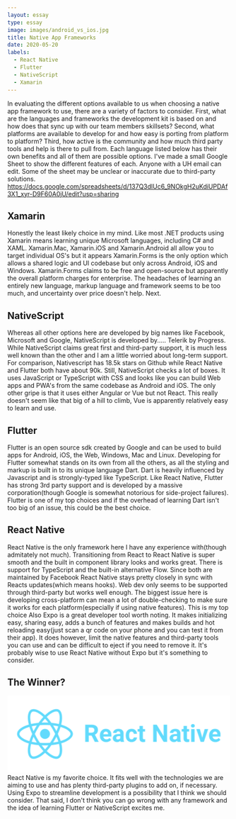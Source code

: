```yaml
---
layout: essay
type: essay
image: images/android_vs_ios.jpg
title: Native App Frameworks
date: 2020-05-20
labels:
  - React Native
  - Flutter
  - NativeScript
  - Xamarin
---
```


In evaluating the different options available to us when choosing a native app framework to use, there are a variety of factors to consider. First, what are the languages and frameworks the development kit is based on and how does that sync up with our team members skillsets? Second, what platforms are available to develop for and how easy is porting from platform to platform? Third, how active is the community and how much third party tools and help is there to pull from. Each language listed below has their own benefits and all of them are possible options.
I've made a small Google Sheet to show the different features of each. Anyone with a UH email can edit. Some of the sheet may be unclear or inaccurate due to third-party solutions.
https://docs.google.com/spreadsheets/d/137Q3dlUc6_9NOkgH2uKdiUPDAf3X1_xyr-D9F60A0jU/edit?usp=sharing

<H2>Xamarin</H2>
Honestly the least likely choice in my mind. Like most .NET products using Xamarin means learning unique Microsoft languages, including C# and XAML. Xamarin.Mac, Xamarin.iOS and Xamarin.Android all allow you to target individual OS's but it appears Xamarin.Forms is the only option which allows a shared logic and UI codebase but only across Android, iOS and Windows. Xamarin.Forms claims to be free and open-source but apparently the overall platform charges for enterprise. The headaches of learning an entirely new language, markup language and framework seems to be too much, and uncertainty over price doesn't help. Next.

<H2>NativeScript</H2>
Whereas all other options here are developed by big names like Facebook, Microsoft and Google, NativeScript is developed by..... Telerik by Progress. While NativeScript claims great first and third-party support, it is much less well known than the other and I am a little worried about long-term support. For comparison, Nativescript has 18.5k stars on Github while React Native and Flutter both have about 90k. Still, NativeScript checks a lot of boxes. It uses JavaScript or TypeScript with CSS and looks like you can build Web apps and PWA's from the same codebase as Android and iOS. The only other gripe is that it uses either Angular or Vue but not React. This really doesn't seem like that big of a hill to climb, Vue is apparently relatively easy to learn and use.

<H2>Flutter</H2>
Flutter is an open source sdk created by Google and can be used to build apps for Android, iOS, the Web, Windows, Mac and Linux. Developing for Flutter somewhat stands on its own from all the others, as all the styling and markup is built in to its unique language Dart. Dart is heavily influenced by Javascript and is strongly-typed like TypeScript. Like React Native, Flutter has strong 3rd party support and is developed by a massive corporation(though Google is somewhat notorious for side-project failures). Flutter is one of my top choices and if the overhead of learning Dart isn't too big of an issue, this could be the best choice. 

<H2>React Native</H2>
React Native is the only framework here I have any experience with(though admitately not much). Transitioning from React to React Native is super smooth and the built in component library looks and works great. There is support for TypeScript and the built-in alternative Flow. Since both are maintained by Facebook React Native stays pretty closely in sync with Reacts updates(which means hooks). Web dev only seems to be supported through third-party but works well enough. The biggest issue here is developing cross-platform can mean a lot of double-checking to make sure it works for each platform(especially if using native features). This is my top choice 
Also Expo is a great developer tool worth noting. It makes initializing easy, sharing easy, adds a bunch of features and makes builds and hot reloading easy(just scan a qr code on your phone and you can test it from their app). It does however, limit the native features and third-party tools you can use and can be difficult to eject if you need to remove it. It's probably wise to use React Native without Expo but it's something to consider.

<H2>The Winner?</H2>
<img class="ui medium right floated image" src="../images/react-native.png">
React Native is my favorite choice. It fits well with the technologies we are aiming to use and has plenty third-party plugins to add on, if necessary. Using Expo to streamline development is a possibility that I think we should consider. 
That said, I don't think you can go wrong with any framework and the idea of learning Flutter or NativeScript excites me.
